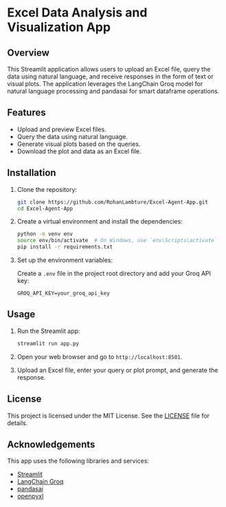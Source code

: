 # Excel Data Analysis and Visualization App

## Overview

This Streamlit application allows users to upload an Excel file, query the data using natural language, and receive responses in the form of text or visual plots. The application leverages the LangChain Groq model for natural language processing and pandasai for smart dataframe operations.

## Features

- Upload and preview Excel files.
- Query the data using natural language.
- Generate visual plots based on the queries.
- Download the plot and data as an Excel file.

## Installation

1. Clone the repository:

    ```bash
    git clone https://github.com/RohanLambture/Excel-Agent-App.git
    cd Excel-Agent-App
    ```

2. Create a virtual environment and install the dependencies:

    ```bash
    python -m venv env
    source env/bin/activate  # On Windows, use `env\Scripts\activate`
    pip install -r requirements.txt
    ```

3. Set up the environment variables:

    Create a `.env` file in the project root directory and add your Groq API key:

    ```
    GROQ_API_KEY=your_groq_api_key
    ```

## Usage

1. Run the Streamlit app:

    ```bash
    streamlit run app.py
    ```

2. Open your web browser and go to `http://localhost:8501`.

3. Upload an Excel file, enter your query or plot prompt, and generate the response.

## License

This project is licensed under the MIT License. See the [LICENSE](LICENSE) file for details.

## Acknowledgements

This app uses the following libraries and services:

- [Streamlit](https://streamlit.io/)
- [LangChain Groq](https://groq.com/)
- [pandasai](https://github.com/pandasai/pandasai)
- [openpyxl](https://openpyxl.readthedocs.io/en/stable/)



